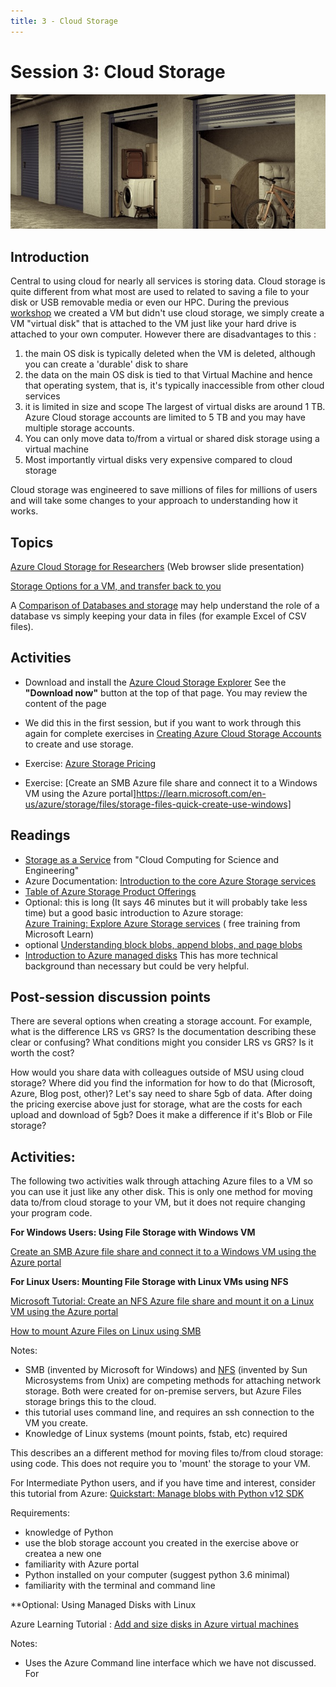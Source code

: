 ```yaml
---
title: 3 - Cloud Storage
---
```


# Session 3: Cloud Storage

![storage_units](../img/storage_units.jpg)

## Introduction

Central to using cloud for nearly all services is storing data.   Cloud storage is quite different from what most are used to related to saving a file to your disk or USB removable media or even our HPC.   During the previous [workshop](./02_how_to_cloud.md) we created a VM but didn't use cloud storage, we simply create a VM "virtual disk" that is attached to the VM just like your hard drive is attached to your own computer.   However there are disadvantages to this : 
  1. the main OS disk is typically deleted when the VM is deleted, although you can create a 'durable' disk to share
  1. the data on the main OS disk is tied to that Virtual Machine and hence that operating system, that is, it's typically inaccessible from other cloud services 
  1. it is limited in size and scope  The largest of virtual disks are around 1 TB.  Azure Cloud storage accounts are limited to 5 TB and you may have multiple storage accounts.   
  1. You can only move data to/from a virtual or shared disk storage using a virtual machine
  1. Most importantly virtual disks very expensive compared to cloud storage 
  
Cloud storage was engineered to save millions of files for millions of users and will take some changes to your approach to understanding how it works. 

## Topics 


[Azure Cloud Storage for Researchers](../topics/azure_cloud_storage_for_researchers.html) (Web browser slide presentation)

[Storage Options for a VM, and transfer back to you](../topics/moving_data/from_vm_to_you_storage_options.md)

A [Comparison of Databases and storage](../topics/storage_vs_databases.md) may help understand the role of a database vs simply keeping your data in files (for example Excel of CSV files). 



## Activities

- Download and install the [Azure Cloud Storage Explorer](https://azure.microsoft.com/en-us/features/storage-explorer/)  See the **"Download now"** button at the top of that page.  You may review the content of the page

- We did this in the first session, but if you want to work through this again for complete exercises in [Creating Azure Cloud Storage Accounts](../exercises/exercise_create_storage_account.md) to create and use storage.  

- Exercise: [Azure Storage Pricing](../exercises/storage_pricing_exercise.md) 

- Exercise: [Create an SMB Azure file share and connect it to a Windows VM using the Azure portal]https://learn.microsoft.com/en-us/azure/storage/files/storage-files-quick-create-use-windows]


## Readings

- [Storage as a Service](https://s3.us-east-2.amazonaws.com/a-book/storage.html) from "Cloud Computing for Science and Engineering"  
- Azure Documentation: [Introduction to the core Azure Storage services](https://docs.microsoft.com/en-us/azure/storage/common/storage-introduction)  
- [Table of Azure Storage Product Offerings](https://azure.microsoft.com/en-us/product-categories/storage/)
- Optional: this is long (It says 46 minutes but it will probably take less time) but a good basic introduction to Azure storage: <br>
    [Azure Training: Explore Azure Storage services](https://learn.microsoft.com/en-us/training/modules/describe-azure-storage-services/) ( free training from Microsoft Learn)
- optional [Understanding block blobs, append blobs, and page blobs](https://docs.microsoft.com/en-us/rest/api/storageservices/understanding-block-blobs--append-blobs--and-page-blobs)
-  [Introduction to Azure managed disks](https://learn.microsoft.com/en-us/azure/virtual-machines/managed-disks-overview)  This has more technical background than necessary but could be very helpful.  


## Post-session discussion points

There are several options when creating a storage account.   For example, what is the difference LRS vs GRS?  Is the documentation describing these clear or confusing?   What conditions might you consider LRS vs GRS?  Is it worth the cost?

How would you share data with colleagues outside of MSU using cloud storage?    Where did you find the information for how to do that (Microsoft, Azure, Blog post, other)?   Let's say need to share 5gb of data.  After doing the pricing exercise above just for storage, what are the costs for each upload and download of 5gb?  Does it make a difference if it's Blob or File storage?


## Activities: 

The following two activities walk through attaching Azure files to a VM so you can use it just like any other disk.   This is only one method for moving data to/from cloud storage to your VM, but it does not require changing your program code. 

**For Windows Users: Using File Storage with Windows VM** 

[Create an SMB Azure file share and connect it to a Windows VM using the Azure portal](../exercises/exercise_windows_filestorage.md)

**For Linux Users: Mounting File Storage with Linux VMs using NFS**

[Microsoft Tutorial: Create an NFS Azure file share and mount it on a Linux VM using the Azure portal](https://learn.microsoft.com/en-us/azure/storage/files/storage-files-quick-create-use-linux)

[How to mount Azure Files on Linux using SMB](https://docs.microsoft.com/en-us/azure/storage/files/storage-how-to-use-files-linux?tabs=smb311) 

Notes: 
- SMB (invented by Microsoft for Windows) and [NFS](https://learn.microsoft.com/en-us/windows-server/storage/nfs/nfs-overview) (invented by Sun Microsystems from Unix) are competing methods for attaching network storage.   Both were created for on-premise servers, but Azure Files storage brings this to the cloud.  
- this tutorial uses command line, and requires an ssh connection to the VM you create.  
- Knowledge of Linux systems (mount points, fstab, etc) required 


  

This describes an a different method for moving files to/from cloud storage: using code.   This does not require you to 'mount' the storage to your VM. 

For Intermediate Python users, and if you have time and interest, consider this tutorial from Azure: [Quickstart: Manage blobs with Python v12 SDK](https://docs.microsoft.com/en-us/azure/storage/blobs/storage-quickstart-blobs-python)

Requirements:

- knowledge of Python 
- use the blob storage account you created in the exercise above or createa a new one
- familiarity with Azure portal 
- Python installed on your computer (suggest python 3.6 minimal)
- familiarity with the terminal and command line


**Optional: Using Managed Disks with Linux

Azure Learning Tutorial : [Add and size disks in Azure virtual machines](https://docs.microsoft.com/en-us/learn/modules/add-and-size-disks-in-azure-virtual-machines/)

Notes: 
- Uses the Azure Command line interface which we have not discussed.  For 

